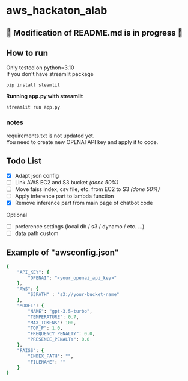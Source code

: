 # aws_hackaton_alab


## :wrench: Modification of README.md is in progress :wrench:  

## How to run
Only tested on python=3.10  
If you don't have streamlit package  
```
pip install steamlit
```
**Running app.py with streamlit**
```
streamlit run app.py
```


### notes  
requirements.txt is not updated yet.  
You need to create new OPENAI API key and apply it to code.  

## Todo List  
- [x] Adapt json config
- [ ] Link AWS EC2 and S3 bucket *(done 50%)*
- [ ] Move faiss index, csv file, etc. from EC2 to S3 *(done 50%)*
- [ ] Apply inference part to lambda function
- [x] Remove inference part from main page of chatbot code

Optional
- [ ] preference settings (local db / s3 / dynamo / etc. ...)
- [ ] data path custom

## Example of "awsconfig.json"
```ruby
{
    "API_KEY": {
        "OPENAI": "<your_openai_api_key>"
    },
    "AWS": {
        "S3PATH" : "s3://your-bucket-name"
    },
    "MODEL": {
        "NAME": "gpt-3.5-turbo",
        "TEMPERATURE": 0.7,
        "MAX_TOKENS": 100,
        "TOP_P": 1.0,
        "FREQUENCY_PENALTY": 0.0,
        "PRESENCE_PENALTY": 0.0
    },
    "FAISS": {
        "INDEX_PATH": "",
        "FILENAME": ""
    }
}
```